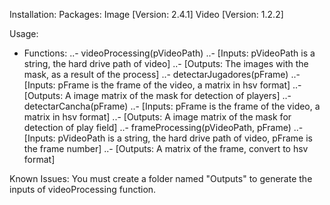 Installation: 
    Packages: Image [Version: 2.4.1]
              Video [Version: 1.2.2]

Usage:
- Functions:
  ..- videoProcessing(pVideoPath) 
    ..- [Inputs: pVideoPath is a string, the hard drive path of video]
    ..- [Outputs: The images with the mask, as a result of the process]
  ..- detectarJugadores(pFrame)
    ..- [Inputs: pFrame is the frame of the video, a matrix in hsv format]
    ..- [Outputs: A image matrix of the mask for detection of players]
  ..- detectarCancha(pFrame)
    ..- [Inputs: pFrame is the frame of the video, a matrix in hsv format]
    ..- [Outputs: A image matrix of the mask for detection of play field]
  ..- frameProcessing(pVideoPath, pFrame)
    ..- [Inputs: pVideoPath is a string, the hard drive path of video, pFrame is the frame number]
    ..- [Outputs: A matrix of the frame, convert to hsv format]

Known Issues: You must create a folder named "Outputs" to generate the inputs of videoProcessing function.